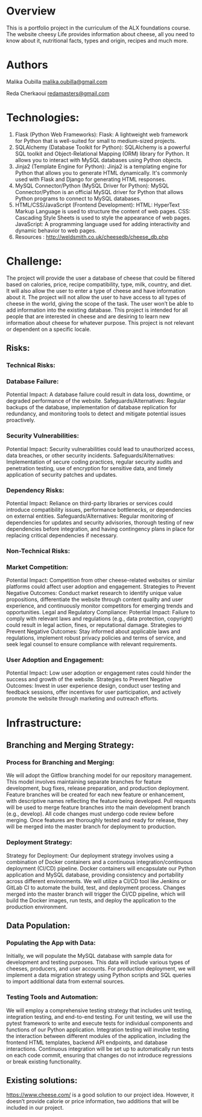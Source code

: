 # Overview
This is a portfolio project in the curriculum of the ALX foundations course.
The website cheesy Life provides information about cheese, all you need to know about it, nutritional facts, types and origin, recipes and much more.

# Authors
Malika Oubilla <malika.oubilla@gmail.com>

Reda Cherkaoui <redamasters@gmail.com>

# Technologies: 

1. Flask (Python Web Frameworks):
Flask: A lightweight web framework for Python that is well-suited for small to medium-sized projects.
2. SQLAlchemy (Database Toolkit for Python):
SQLAlchemy is a powerful SQL toolkit and Object-Relational Mapping (ORM) library for Python. It allows you to interact with MySQL databases using Python objects.
3. Jinja2 (Template Engine for Python):
Jinja2 is a templating engine for Python that allows you to generate HTML dynamically. It's commonly used with Flask and Django for generating HTML responses.
4. MySQL Connector/Python (MySQL Driver for Python):
MySQL Connector/Python is an official MySQL driver for Python that allows Python programs to connect to MySQL databases.
5. HTML/CSS/JavaScript (Frontend Development):
HTML: HyperText Markup Language is used to structure the content of web pages.
CSS: Cascading Style Sheets is used to style the appearance of web pages.
JavaScript: A programming language used for adding interactivity and dynamic behavior to web pages.
6. Resources : http://weldsmith.co.uk/cheesedb/cheese_db.php

# Challenge:
The project will provide the user a database of cheese that could be filtered based on calories, price, recipe compatibility, type, milk, country, and diet. It will also allow the user to enter a type of cheese and have information about it. 
The project will not allow the user to have access to all types of cheese in the world, giving the scope of the task. The user won’t be able to add information into the existing database. 
This project is intended for all people that are interested in cheese and are desiring to learn new information about cheese for whatever purpose. 
This project is not relevant or dependent on a specific locale.

## Risks:
### Technical Risks:
### Database Failure:
Potential Impact: A database failure could result in data loss, downtime, or degraded performance of the website.
Safeguards/Alternatives: Regular backups of the database, implementation of database replication for redundancy, and monitoring tools to detect and mitigate potential issues proactively.
### Security Vulnerabilities:
Potential Impact: Security vulnerabilities could lead to unauthorized access, data breaches, or other security incidents.
Safeguards/Alternatives: Implementation of secure coding practices, regular security audits and penetration testing, use of encryption for sensitive data, and timely application of security patches and updates.
### Dependency Risks:
Potential Impact: Reliance on third-party libraries or services could introduce compatibility issues, performance bottlenecks, or dependencies on external entities.
Safeguards/Alternatives: Regular monitoring of dependencies for updates and security advisories, thorough testing of new dependencies before integration, and having contingency plans in place for replacing critical dependencies if necessary.
### Non-Technical Risks:
### Market Competition:
Potential Impact: Competition from other cheese-related websites or similar platforms could affect user adoption and engagement.
Strategies to Prevent Negative Outcomes: Conduct market research to identify unique value propositions, differentiate the website through content quality and user experience, and continuously monitor competitors for emerging trends and opportunities.
Legal and Regulatory Compliance:
Potential Impact: Failure to comply with relevant laws and regulations (e.g., data protection, copyright) could result in legal action, fines, or reputational damage.
Strategies to Prevent Negative Outcomes: Stay informed about applicable laws and regulations, implement robust privacy policies and terms of service, and seek legal counsel to ensure compliance with relevant requirements.
### User Adoption and Engagement:
Potential Impact: Low user adoption or engagement rates could hinder the success and growth of the website.
Strategies to Prevent Negative Outcomes: Invest in user experience design, conduct user testing and feedback sessions, offer incentives for user participation, and actively promote the website through marketing and outreach efforts.

# Infrastructure: 
## Branching and Merging Strategy:
### Process for Branching and Merging:
We will adopt the Gitflow branching model for our repository management. This model involves maintaining separate branches for feature development, bug fixes, release preparation, and production deployment.
Feature branches will be created for each new feature or enhancement, with descriptive names reflecting the feature being developed.
Pull requests will be used to merge feature branches into the main development branch (e.g., develop). All code changes must undergo code review before merging.
Once features are thoroughly tested and ready for release, they will be merged into the master branch for deployment to production.
### Deployment Strategy:
Strategy for Deployment:
Our deployment strategy involves using a combination of Docker containers and a continuous integration/continuous deployment (CI/CD) pipeline.
Docker containers will encapsulate our Python application and MySQL database, providing consistency and portability across different environments.
We will utilize a CI/CD tool like Jenkins or GitLab CI to automate the build, test, and deployment process. Changes merged into the master branch will trigger the CI/CD pipeline, which will build the Docker images, run tests, and deploy the application to the production environment.
## Data Population:
### Populating the App with Data:
Initially, we will populate the MySQL database with sample data for development and testing purposes. This data will include various types of cheeses, producers, and user accounts.
For production deployment, we will implement a data migration strategy using Python scripts and SQL queries to import additional data from external sources.
### Testing Tools and Automation:
We will employ a comprehensive testing strategy that includes unit testing, integration testing, and end-to-end testing.
For unit testing, we will use the pytest framework to write and execute tests for individual components and functions of our Python application.
Integration testing will involve testing the interaction between different modules of the application, including the frontend HTML templates, backend API endpoints, and database interactions.
Continuous integration will be set up to automatically run tests on each code commit, ensuring that changes do not introduce regressions or break existing functionality.
## Existing solutions:
https://www.cheese.com/ is a good solution to our project idea. However, it doesn’t provide calorie or price information, two additions that will be included in our project. 
